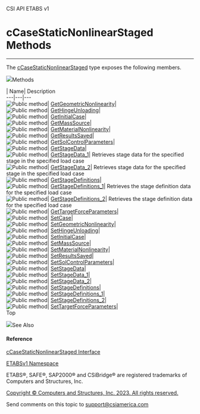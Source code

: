 ﻿

CSI API ETABS v1

# cCaseStaticNonlinearStaged Methods  
  
---  
  
The [cCaseStaticNonlinearStaged](0a685b17-0f95-86e9-5911-13d6f362fdfc.htm)
type exposes the following members.

![](../icons/SectionExpanded.png)Methods

| Name| Description  
---|---|---  
![Public method](../icons/pubmethod.gif)|
[GetGeometricNonlinearity](119f1686-8e34-56fe-1a12-837ee9408508.htm)|  
![Public method](../icons/pubmethod.gif)|
[GetHingeUnloading](7fc2c8a5-d398-26a2-1408-8b7d1d6fb590.htm)|  
![Public method](../icons/pubmethod.gif)|
[GetInitialCase](75188402-d930-30b3-d332-e25fbcadf54f.htm)|  
![Public method](../icons/pubmethod.gif)|
[GetMassSource](3c41dc56-7aed-8a4e-6731-6af960c3eebf.htm)|  
![Public method](../icons/pubmethod.gif)|
[GetMaterialNonlinearity](193d0d7c-c34e-d9e3-4178-061c3e3c0e8e.htm)|  
![Public method](../icons/pubmethod.gif)|
[GetResultsSaved](ffd3c8c0-24aa-a72f-66fd-3e1ba242f528.htm)|  
![Public method](../icons/pubmethod.gif)|
[GetSolControlParameters](4f90d84a-87f9-3e4f-438e-efdfbd719679.htm)|  
![Public method](../icons/pubmethod.gif)|
[GetStageData](c8b70a4c-cf92-67d2-a2e8-f00d67f568cd.htm)|  
![Public method](../icons/pubmethod.gif)|
[GetStageData_1](39237b66-a2d5-6104-399f-036c1672634e.htm)|  Retrieves stage
data for the specified stage in the specified load case  
![Public method](../icons/pubmethod.gif)|
[GetStageData_2](e7a62f45-6944-1f26-ca31-08c55389ed2b.htm)|  Retrieves stage
data for the specified stage in the specified load case  
![Public method](../icons/pubmethod.gif)|
[GetStageDefinitions](bc2c30e2-a81f-51c7-9db8-d6b8a6256160.htm)|  
![Public method](../icons/pubmethod.gif)|
[GetStageDefinitions_1](633ce791-1c9f-4278-9350-12bddac2c7ff.htm)|  Retrieves
the stage definition data for the specified load case  
![Public method](../icons/pubmethod.gif)|
[GetStageDefinitions_2](294c97c9-90c9-881e-3ec3-78b26355730a.htm)|  Retrieves
the stage definition data for the specified load case  
![Public method](../icons/pubmethod.gif)|
[GetTargetForceParameters](01fbfb22-54b2-06b0-a81e-7e444cb5fd0a.htm)|  
![Public method](../icons/pubmethod.gif)|
[SetCase](e8d6a8e9-0c66-8707-60d5-aaf804241daf.htm)|  
![Public method](../icons/pubmethod.gif)|
[SetGeometricNonlinearity](7f89fd6c-0181-0cb8-5854-da1db24c27a9.htm)|  
![Public method](../icons/pubmethod.gif)|
[SetHingeUnloading](6483d877-af45-a829-965f-cb6d0c0eb74e.htm)|  
![Public method](../icons/pubmethod.gif)|
[SetInitialCase](405fec32-48cd-a5d3-9e17-1a9dc6fac7de.htm)|  
![Public method](../icons/pubmethod.gif)|
[SetMassSource](3548f9e4-6b01-e4b2-cd42-b0d206bfff88.htm)|  
![Public method](../icons/pubmethod.gif)|
[SetMaterialNonlinearity](c1c36d69-15ab-42a4-5a41-78878a314761.htm)|  
![Public method](../icons/pubmethod.gif)|
[SetResultsSaved](40445c24-ca6a-68f0-2800-5f939b1c172d.htm)|  
![Public method](../icons/pubmethod.gif)|
[SetSolControlParameters](f8e926e8-188c-6039-bddc-cc6a455a28b2.htm)|  
![Public method](../icons/pubmethod.gif)|
[SetStageData](d15cf517-ab44-9fd9-bd3f-b127ff219f80.htm)|  
![Public method](../icons/pubmethod.gif)|
[SetStageData_1](93afd346-1131-be7c-2921-6c8b6b4cb79d.htm)|  
![Public method](../icons/pubmethod.gif)|
[SetStageData_2](44d53218-5da8-837d-b0fd-968042e4ac51.htm)|  
![Public method](../icons/pubmethod.gif)|
[SetStageDefinitions](2cff128c-67fc-a982-1c51-f79432adfd04.htm)|  
![Public method](../icons/pubmethod.gif)|
[SetStageDefinitions_1](0f61ff65-f9f9-f0c4-0434-c0b894448d5d.htm)|  
![Public method](../icons/pubmethod.gif)|
[SetStageDefinitions_2](fdd842d9-b1d8-c6ec-7eb2-e58929e3e946.htm)|  
![Public method](../icons/pubmethod.gif)|
[SetTargetForceParameters](59d51a3d-2708-6a41-dcfc-bddd709ff1b8.htm)|  
Top

![](../icons/SectionExpanded.png)See Also

#### Reference

[cCaseStaticNonlinearStaged
Interface](0a685b17-0f95-86e9-5911-13d6f362fdfc.htm)

[ETABSv1 Namespace](2780f1b8-2033-5289-2298-1cdb2a7508d9.htm)

ETABS®, SAFE®, SAP2000® and CSiBridge® are registered trademarks of Computers
and Structures, Inc.  

[Copyright © Computers and Structures, Inc. 2023. All rights
reserved.](http://www.csiamerica.com)

Send comments on this topic to
[support@csiamerica.com](mailto:support%40csiamerica.com?Subject=CSI%20API%20ETABS%20v1)

